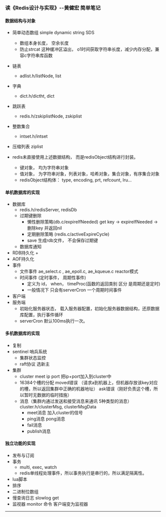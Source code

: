 ### 读《Redis设计与实现》--黄健宏 简单笔记

#### 数据结构与对象
+ 简单动态数组 simple dynamic string SDS
    + 数组本身长度， 空余长度
    + 防止strcat 这种缓冲区溢出， o1时间获取字符串长度，减少内存分配，兼容c字符串库函数
+ 链表
    + adlist.h/listNode, list
+ 字典
    + dict.h/dictht, dict
+ 跳跃表
    + redis.h/zskiplistNode, zskiplist
+ 整数集合
    + intset.h/intset
+ 压缩列表 ziplist

+ redis未直接使用上述数据结构， 而是redisObject结构进行封装。
    + 键对象， 均为字符串对象
    + 值对象， 为字符串对象，列表对象，哈希对象，集合对象，有序集合对象
    + redisObject结构体： type, encoding, prt, refcount, lru...

#### 单机数据库的实现
+ 数据库
    + redis.h/redisServer, redisDb
    + 过期键删除
        + 懒性删除策略(db.c/expireIfNeeded) get key -> expireIfNeeded -> 删除key 并返回nil
        + 定期删除策略 (redis.c/activeExpireCycle)
        + save 生成rdb文件， 不会保存过期键
    + 数据库通知
+ RDB持久化
    + 
+ AOF持久化
+ 事件
    + 文件事件 ae_select.c , ae_epoll.c, ae_kqueue.c reactor模式
    + 时间事件 (定时事件， 周期性事件)
        + 定义为 id， when， timeProc(函数的返回类别 区分 是周期还是定时)
        + 一般情况下 只会有serverCron 一个周期时间事件
+ 客户端
+ 服务端
    + 初始化服务器状态， 载入服务器配置，初始化服务器数据结构，还原数据库配置，执行事件循环
    + serverCron  默认100ms执行一次。


#### 多机数据库的实现
+ 复制
+ sentinel 哨兵系统
    + 集群状态监控
    + raft协议 选新主
+ 集群
    + cluster meet ip port 把ip+port加入到cluster中
    + 16384个槽的分配 moved错误 （请求a到机器上，但机器存放该key对应的槽，所以返回集群中正确的机器地址）  ask错误（刚好负责这个槽，所以暂时无数据的临时措施）
    + 消息（集群内通过发送和接受消息来通讯 5种类型的消息） cluster.h/clusterMsg, clusterMsgData
        + meet消息 加入cluster的信号
        + ping消息 pong消息
        + fail消息 
        + publish消息 

#### 独立功能的实现
+ 发布与订阅
+ 事务
    + multi, exec, watch
    + redis单线程处理事件，所以事务执行是串行的，所以满足隔离性。
+ lua脚本
+ 排序
+ 二进制位数组
+ 慢查询日志 slowlog get
+ 监视器 monitor 命令 客户端变为监视器

--- 